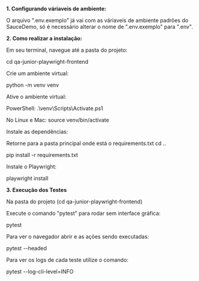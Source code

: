 
**1. Configurando váriaveis de ambiente:**

O arquivo ".env.exemplo" já vai com as váriaveis de ambiente padrões do SauceDemo, só é necessário alterar o nome de ".env.exemplo" para ".env".

**2. Como realizar a instalação:**
   
Em seu terminal, navegue até a pasta do projeto:

cd qa-junior-playwright-frontend

Crie um ambiente virtual:

python -m venv venv

Ative o ambiente virtual:

PowerShell: .\venv\Scripts\Activate.ps1

No Linux e Mac: source venv/bin/activate

Instale as dependências:

Retorne para a pasta principal onde está o requirements.txt
cd ..

pip install -r requirements.txt

Instale o Playwright:

playwright install

**3. Execução dos Testes**

Na pasta do projeto (cd qa-junior-playwright-frontend)

Execute o comando "pytest" para rodar sem interface gráfica:

pytest

Para ver o navegador abrir e as ações sendo executadas:

pytest --headed

Para ver os logs de cada teste utilize o comando:

pytest --log-cli-level=INFO


